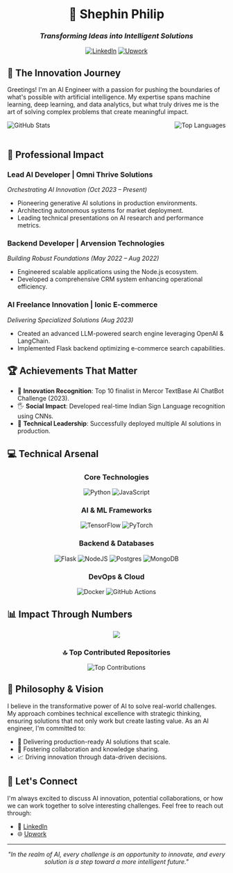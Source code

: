 <div align="center">
  
# 🌟 Shephin Philip
### *Transforming Ideas into Intelligent Solutions*

[![LinkedIn](https://img.shields.io/badge/LinkedIn-%230077B5.svg?logo=linkedin&logoColor=white)](https://www.linkedin.com/in/shephin-philip-54b371205/) [![Upwork](https://img.shields.io/badge/UpWork-6FDA44?style=for-the-badge&logo=Upwork&logoColor=white)](https://www.upwork.com/freelancers/~019534f7b9e663884d?referrer_url_path=%2Fnx%2Fsearch%2Ftalent%2Fdetails%2F~019534f7b9e663884d%2Fprofile)

</div>

## 🤖 The Innovation Journey

Greetings! I'm an AI Engineer with a passion for pushing the boundaries of what's possible with artificial intelligence. My expertise spans machine learning, deep learning, and data analytics, but what truly drives me is the art of solving complex problems that create meaningful impact.

<div align="center">
  <img align="right" src="https://github-readme-stats.vercel.app/api/top-langs/?username=shephinphilip&theme=dark&hide_border=false&include_all_commits=true&count_private=true&layout=compact" alt="Top Languages">
  <img align="left" src="https://github-readme-stats.vercel.app/api?username=shephinphilip&theme=dark&hide_border=false&include_all_commits=true&count_private=true" alt="GitHub Stats">
</div>

<br clear="both">
<br>

## 🎯 Professional Impact

### Lead AI Developer | Omni Thrive Solutions
*Orchestrating AI Innovation (Oct 2023 – Present)*
- Pioneering generative AI solutions in production environments.
- Architecting autonomous systems for market deployment.
- Leading technical presentations on AI research and performance metrics.

### Backend Developer | Arvension Technologies
*Building Robust Foundations (May 2022 – Aug 2022)*
- Engineered scalable applications using the Node.js ecosystem.
- Developed a comprehensive CRM system enhancing operational efficiency.

### AI Freelance Innovation | Ionic E-commerce
*Delivering Specialized Solutions (Aug 2023)*
- Created an advanced LLM-powered search engine leveraging OpenAI & LangChain.
- Implemented Flask backend optimizing e-commerce search capabilities.

## 🏆 Achievements That Matter

- 🥇 **Innovation Recognition**: Top 10 finalist in Mercor TextBase AI ChatBot Challenge (2023).
- 🖐️ **Social Impact**: Developed real-time Indian Sign Language recognition using CNNs.
- 🚀 **Technical Leadership**: Successfully deployed multiple AI solutions in production.

## 💻 Technical Arsenal

<div align="center">

### Core Technologies
![Python](https://img.shields.io/badge/python-3670A0?style=for-the-badge&logo=python&logoColor=ffdd54) 
![JavaScript](https://img.shields.io/badge/javascript-%23323330.svg?style=for-the-badge&logo=javascript&logoColor=%23F7DF1E)

### AI & ML Frameworks
![TensorFlow](https://img.shields.io/badge/TensorFlow-%23FF6F00.svg?style=for-the-badge&logo=TensorFlow&logoColor=white) 
![PyTorch](https://img.shields.io/badge/PyTorch-%23EE4C2C.svg?style=for-the-badge&logo=PyTorch&logoColor=white)

### Backend & Databases
![Flask](https://img.shields.io/badge/flask-%23000.svg?style=for-the-badge&logo=flask&logoColor=white) 
![NodeJS](https://img.shields.io/badge/node.js-6DA55F?style=for-the-badge&logo=node.js&logoColor=white)
![Postgres](https://img.shields.io/badge/postgres-%23316192.svg?style=for-the-badge&logo=postgresql&logoColor=white) 
![MongoDB](https://img.shields.io/badge/MongoDB-%234ea94b.svg?style=for-the-badge&logo=mongodb&logoColor=white)

### DevOps & Cloud
![Docker](https://img.shields.io/badge/docker-%230db7ed.svg?style=for-the-badge&logo=docker&logoColor=white) 
![GitHub Actions](https://img.shields.io/badge/GitHub%20Actions-%232671E5.svg?style=for-the-badge&logo=githubactions&logoColor=white)

</div>

## 📊 Impact Through Numbers

<div align="center">

![](https://github-readme-streak-stats.herokuapp.com/?user=shephinphilip&theme=dark&hide_border=false)

### 🔝 Top Contributed Repositories
<img src="https://github-contributor-stats.vercel.app/api?username=shephinphilip&limit=5&theme=dark&combine_all_yearly_contributions=true" alt="Top Contributions">

</div>

## 🌱 Philosophy & Vision

I believe in the transformative power of AI to solve real-world challenges. My approach combines technical excellence with strategic thinking, ensuring solutions that not only work but create lasting value. As an AI engineer, I'm committed to:

- 🎯 Delivering production-ready AI solutions that scale.
- 🤝 Fostering collaboration and knowledge sharing.
- 📈 Driving innovation through data-driven decisions.

## 🤝 Let's Connect

I'm always excited to discuss AI innovation, potential collaborations, or how we can work together to solve interesting challenges. Feel free to reach out through:

- 💼 [LinkedIn](https://www.linkedin.com/in/shephin-philip-54b371205/)
- 🌐 [Upwork](https://www.upwork.com/freelancers/~019534f7b9e663884d?referrer_url_path=%2Fnx%2Fsearch%2Ftalent%2Fdetails%2F~019534f7b9e663884d%2Fprofile)

---

<div align="center">
  
*"In the realm of AI, every challenge is an opportunity to innovate, and every solution is a step toward a more intelligent future."*

</div>
